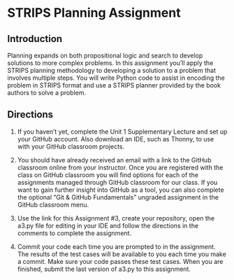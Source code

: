 # STRIPS Planning Assignment

## Introduction

Planning expands on both propositional logic and search to develop solutions to more complex problems. In this assignment you’ll apply the STRIPS planning methodology to developing a solution to a problem that involves multiple steps. You will write Python code to assist in encoding the problem in STRIPS format and use a STRIPS planner provided by the book authors to solve a problem. 

## Directions

1. If you haven’t yet, complete the Unit 1 Supplementary Lecture and set up your GitHub account. Also download an IDE, such as Thonny, to use with your GitHub classroom projects.

2. You should have already received an email with a link to the GitHub classroom online from your instructor. Once you are registered with the class on GitHub classroom you will find options for each of the assignments managed through GitHub classroom for our class. If you want to gain further insight into GitHub as a tool, you can also complete the optional “Git & GitHub Fundamentals” ungraded assignment in the GitHub classroom menu.

3. Use the link for this Assignment #3, create your repository, open the a3.py file for editing in your IDE and follow the directions in the comments to complete the assignment.

4. Commit your code each time you are prompted to in the assignment. The results of the test cases will be available to you each time you make a commit. Make sure your code passes these test cases. When you are finished, submit the last version of a3.py to this assignment.
